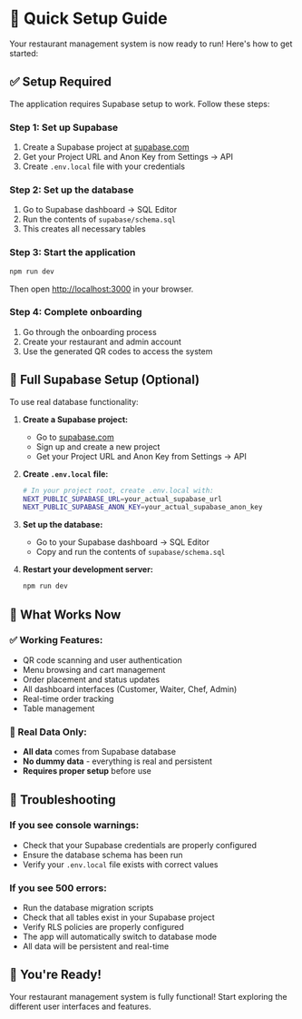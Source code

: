 # 🚀 Quick Setup Guide

Your restaurant management system is now ready to run! Here's how to get started:

## ✅ Setup Required

The application requires Supabase setup to work. Follow these steps:

### Step 1: Set up Supabase
1. Create a Supabase project at [supabase.com](https://supabase.com)
2. Get your Project URL and Anon Key from Settings → API
3. Create `.env.local` file with your credentials

### Step 2: Set up the database
1. Go to Supabase dashboard → SQL Editor
2. Run the contents of `supabase/schema.sql`
3. This creates all necessary tables

### Step 3: Start the application
```bash
npm run dev
```

Then open [http://localhost:3000](http://localhost:3000) in your browser.

### Step 4: Complete onboarding
1. Go through the onboarding process
2. Create your restaurant and admin account
3. Use the generated QR codes to access the system

## 🔧 Full Supabase Setup (Optional)

To use real database functionality:

1. **Create a Supabase project:**
   - Go to [supabase.com](https://supabase.com)
   - Sign up and create a new project
   - Get your Project URL and Anon Key from Settings → API

2. **Create `.env.local` file:**
   ```bash
   # In your project root, create .env.local with:
   NEXT_PUBLIC_SUPABASE_URL=your_actual_supabase_url
   NEXT_PUBLIC_SUPABASE_ANON_KEY=your_actual_supabase_anon_key
   ```

3. **Set up the database:**
   - Go to your Supabase dashboard → SQL Editor
   - Copy and run the contents of `supabase/schema.sql`

4. **Restart your development server:**
   ```bash
   npm run dev
   ```

## 🎯 What Works Now

### ✅ Working Features:
- QR code scanning and user authentication
- Menu browsing and cart management
- Order placement and status updates
- All dashboard interfaces (Customer, Waiter, Chef, Admin)
- Real-time order tracking
- Table management

### 🔄 Real Data Only:
- **All data** comes from Supabase database
- **No dummy data** - everything is real and persistent
- **Requires proper setup** before use

## 🐛 Troubleshooting

### If you see console warnings:
- Check that your Supabase credentials are properly configured
- Ensure the database schema has been run
- Verify your `.env.local` file exists with correct values

### If you see 500 errors:
- Run the database migration scripts
- Check that all tables exist in your Supabase project
- Verify RLS policies are properly configured
- The app will automatically switch to database mode
- All data will be persistent and real-time

## 🎉 You're Ready!

Your restaurant management system is fully functional! Start exploring the different user interfaces and features. 